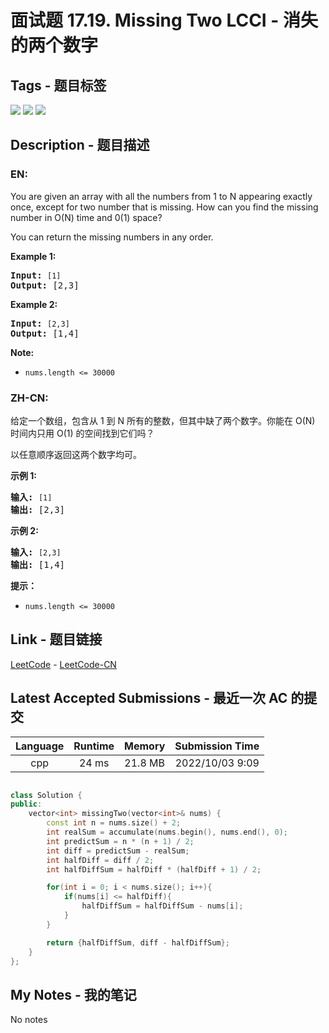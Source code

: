 
# 面试题 17.19. Missing Two LCCI - 消失的两个数字

## Tags - 题目标签

 <img src="https://img.shields.io/badge/Bit Manipulation-位运算-blue.svg">   <img src="https://img.shields.io/badge/Array-数组-blue.svg">   <img src="https://img.shields.io/badge/Hash Table-哈希表-blue.svg">  


## Description - 题目描述

### EN:
<p>You are given an array with all the numbers from 1 to N appearing exactly once, except for two number that is missing. How can you find the missing number in O(N) time and 0(1) space?</p>

<p>You can return the missing numbers in any order.</p>

<p><strong>Example 1:</strong></p>

<pre>
<strong>Input:</strong> <code>[1]</code>
<strong>Output: </strong>[2,3]</pre>

<p><strong>Example 2:</strong></p>

<pre>
<strong>Input:</strong> <code>[2,3]</code>
<strong>Output: </strong>[1,4]</pre>

<p><strong>Note: </strong></p>

<ul>
	<li><code>nums.length &lt;=&nbsp;30000</code></li>
</ul>


### ZH-CN:
<p>给定一个数组，包含从 1 到 N 所有的整数，但其中缺了两个数字。你能在 O(N) 时间内只用 O(1) 的空间找到它们吗？</p>

<p>以任意顺序返回这两个数字均可。</p>

<p><strong>示例 1:</strong></p>

<pre><strong>输入:</strong> <code>[1]</code>
<strong>输出: </strong>[2,3]</pre>

<p><strong>示例 2:</strong></p>

<pre><strong>输入:</strong> <code>[2,3]</code>
<strong>输出: </strong>[1,4]</pre>

<p><strong>提示：</strong></p>

<ul>
	<li><code>nums.length &lt;=&nbsp;30000</code></li>
</ul>



## Link - 题目链接

[LeetCode](https://leetcode.com/problems/missing-two-lcci/description/)  -  [LeetCode-CN](https://leetcode.cn/problems/missing-two-lcci/description/)
## Latest Accepted Submissions - 最近一次 AC 的提交


| Language | Runtime | Memory | Submission Time |
|:---:|:---:|:---:|:---:|
| cpp  | 24 ms | 21.8 MB | 2022/10/03 9:09 |

```cpp

class Solution {
public:
    vector<int> missingTwo(vector<int>& nums) {
        const int n = nums.size() + 2;
        int realSum = accumulate(nums.begin(), nums.end(), 0);
        int predictSum = n * (n + 1) / 2;
        int diff = predictSum - realSum;
        int halfDiff = diff / 2;
        int halfDiffSum = halfDiff * (halfDiff + 1) / 2;

        for(int i = 0; i < nums.size(); i++){
            if(nums[i] <= halfDiff){
                halfDiffSum = halfDiffSum - nums[i];
            }
        }

        return {halfDiffSum, diff - halfDiffSum};
    }
};

```
## My Notes - 我的笔记


No notes

